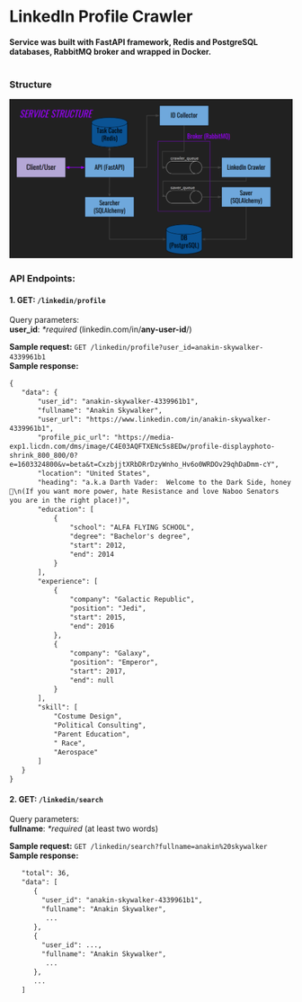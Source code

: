 # LinkedIn Profile Crawler
#### Service was built with FastAPI framework, Redis and PostgreSQL databases, RabbitMQ broker and wrapped in Docker. <br/><br/>

### Structure<br/>
 ![alt](https://github.com/aidanakenes/CrawlerLinkedIn/blob/dev/docs/service_scheme.png) <br/>

### **API Endpoints:**

#### 1. GET: ``/linkedin/profile``
Query parameters:<br/>
 **user_id**: _*required_ (linkedin.com/in/**any-user-id**/)<br/>

 **Sample request:** ``GET /linkedin/profile?user_id=anakin-skywalker-4339961b1``<br/>
 **Sample response:** 
 ```
{
    "data": {
        "user_id": "anakin-skywalker-4339961b1",
        "fullname": "Anakin Skywalker",
        "user_url": "https://www.linkedin.com/in/anakin-skywalker-4339961b1",
        "profile_pic_url": "https://media-exp1.licdn.com/dms/image/C4E03AQFTXENc5s8EDw/profile-displayphoto-shrink_800_800/0?e=1603324800&v=beta&t=CxzbjjtXRbDRrDzyWnho_Hv6o0WRDOv29qhDaDmm-cY",
        "location": "United States",
        "heading": "a.k.a Darth Vader:  Welcome to the Dark Side, honey 🖤\n(If you want more power, hate Resistance and love Naboo Senators you are in the right place!)",
        "education": [
            {
                "school": "ALFA FLYING SCHOOL",
                "degree": "Bachelor's degree",
                "start": 2012,
                "end": 2014
            }
        ],
        "experience": [
            {
                "company": "Galactic Republic",
                "position": "Jedi",
                "start": 2015,
                "end": 2016
            },
            {
                "company": "Galaxy",
                "position": "Emperor",
                "start": 2017,
                "end": null
            }
        ],
        "skill": [
            "Costume Design",
            "Political Consulting",
            "Parent Education",
            " Race",
            "Aerospace"
        ]
    }
}
```

#### 2. GET: ``/linkedin/search``
Query parameters:<br/>
 **fullname**: _*required_ (at least two words)<br/>

 **Sample request:** ``GET /linkedin/search?fullname=anakin%20skywalker``<br/>
 **Sample response:** 
 ```
    "total": 36,
    "data": [
       {
         "user_id": "anakin-skywalker-4339961b1",
         "fullname": "Anakin Skywalker",
          ...
       },
       {
         "user_id": ...,
         "fullname": "Anakin Skywalker",
          ...
       },
       ...
    ]   
```
 

